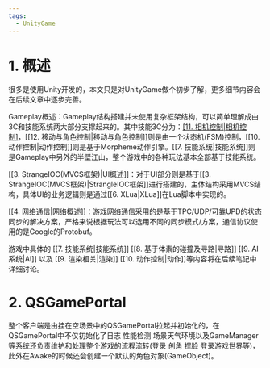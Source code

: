 ```yaml
---
tags:
  - UnityGame
---
```


# 1. 概述

很多是使用Unity开发的，本文只是对UnityGame做个初步了解，更多细节内容会在后续文章中逐步完善。

Gameplay概述：Gameplay结构搭建并未使用复杂框架结构，可以简单理解成由3C和技能系统两大部分支撑起来的。其中技能3C分为：[[11. 相机控制|相机控制]](一个单独的系统)，[[12. 移动与角色控制|移动与角色控制]]则是由一个状态机(FSM)控制，[[10. 动作控制|动作控制]]则是基于Morpheme动作引擎。[[7. 技能系统|技能系统]]则是Gameplay中另外的半壁江山，整个游戏中的各种玩法基本全部基于技能系统。

[[3. StrangeIOC(MVCS框架)|UI概述]]：对于UI部分则是基于[[3. StrangeIOC(MVCS框架)|StrangleIOC框架]]进行搭建的，主体结构采用MVCS结构，具体UI的业务逻辑则是通过[[6. XLua|XLua]]在Lua脚本中实现的。

[[4. 网络通信|网络概述]]：游戏网络通信采用的是基于TPC/UDP/可靠UPD的状态同步的解决方案，严格来说根据玩法可以选用不同的同步模式/方案，通信协议使用的是Google的Protobuf。

游戏中具体的 [[7. 技能系统|技能系统]] [[8. 基于体素的碰撞及寻路|寻路]] [[9. AI系统|AI]] 以及 [[9. 渲染相关|渲染]] [[10. 动作控制|动作]]等内容将在后续笔记中详细讨论。

# 2. QSGamePortal

整个客户端是由挂在空场景中的QSGamePortal拉起并初始化的，在QSGamePortal中不仅初始化了日志 性能检测 场景天气环境以及GameManager等系统还负责维护和处理整个游戏的流程流转(登录 创角 捏脸 登录游戏世界等)，此外在Awake的时候还会创建一个默认的角色对象(GameObject)。
